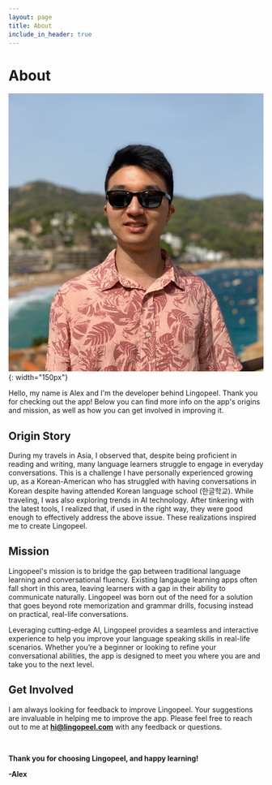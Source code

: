 ```yaml
---
layout: page
title: About
include_in_header: true
---
```


# About

![Image Alt Text](../assets/me.jpg){: width="150px"}

Hello, my name is Alex and I'm the developer behind Lingopeel. Thank you for checking out the app! Below you can find more info on the app's origins and mission, as well as how you can get involved in improving it.

## Origin Story

During my travels in Asia, I observed that, despite being proficient in reading and writing, many language learners struggle to engage in everyday conversations. This is a challenge I have personally experienced growing up, as a Korean-American who has struggled with having conversations in Korean despite having attended Korean language school (한글학교). While traveling, I was also exploring trends in AI technology. After tinkering with the latest tools, I realized that, if used in the right way, they were good enough to effectively address the above issue. These realizations inspired me to create Lingopeel.

## Mission

Lingopeel's mission is to bridge the gap between traditional language learning and conversational fluency. Existing langauge learning apps often fall short in this area, leaving learners with a gap in their ability to communicate naturally. Lingopeel was born out of the need for a solution that goes beyond rote memorization and grammar drills, focusing instead on practical, real-life conversations.

Leveraging cutting-edge AI, Lingopeel provides a seamless and interactive experience to help you improve your language speaking skills in real-life scenarios. Whether you’re a beginner or looking to refine your conversational abilities, the app is designed to meet you where you are and take you to the next level.

## Get Involved

I am always looking for feedback to improve Lingopeel. Your suggestions are invaluable in helping me to improve the app. Please feel free to reach out to me at **hi@lingopeel.com** with any feedback or questions.

<br>

**Thank you for choosing Lingopeel, and happy learning!**

**-Alex**

<br>
<br>
<br>
